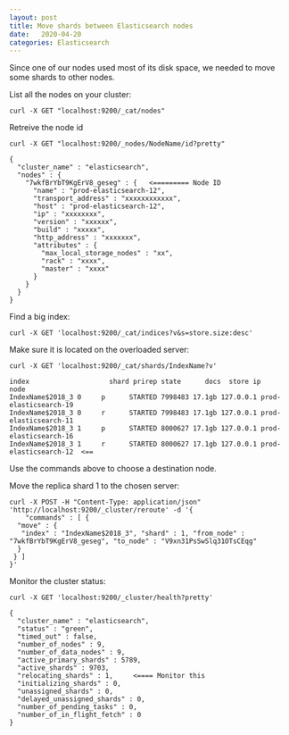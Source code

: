 ```yaml
---
layout: post
title: Move shards between Elasticsearch nodes
date:   2020-04-20
categories: Elasticsearch
---
```


Since one of our nodes used most of its disk space, we needed to move some shards to other nodes.

List all the nodes on your cluster:
```shell
curl -X GET "localhost:9200/_cat/nodes"
```

Retreive the node id
``` shell
curl -X GET "localhost:9200/_nodes/NodeName/id?pretty"

{
  "cluster_name" : "elasticsearch",
  "nodes" : {
    "7wkfBrYbT9KgErV8_geseg" : {   <========= Node ID
      "name" : "prod-elasticsearch-12",
      "transport_address" : "xxxxxxxxxxxx",
      "host" : "prod-elasticsearch-12",
      "ip" : "xxxxxxxx",
      "version" : "xxxxxx",
      "build" : "xxxxx",
      "http_address" : "xxxxxxx",
      "attributes" : {
        "max_local_storage_nodes" : "xx",
        "rack" : "xxxx", 
        "master" : "xxxx"
      } 
    }
  }
}
```

Find a big index:
```shell
curl -X GET 'localhost:9200/_cat/indices?v&s=store.size:desc'
```

Make sure it is located on the overloaded server:
```shell
curl -X GET 'localhost:9200/_cat/shards/IndexName?v'

index                    shard prirep state      docs  store ip        node                  
IndexName$2018_3 0     p      STARTED 7998483 17.1gb 127.0.0.1 prod-elasticsearch-19 
IndexName$2018_3 0     r      STARTED 7998483 17.1gb 127.0.0.1 prod-elasticsearch-11 
IndexName$2018_3 1     p      STARTED 8000627 17.1gb 127.0.0.1 prod-elasticsearch-16 
IndexName$2018_3 1     r      STARTED 8000627 17.1gb 127.0.0.1 prod-elasticsearch-12  <==

```

Use the commands above to choose a destination node.

Move the replica shard 1 to the chosen server:
```shell
curl -X POST -H "Content-Type: application/json" 'http://localhost:9200/_cluster/reroute' -d '{
    "commands" : [ {
  "move" : {
   "index" : "IndexName$2018_3", "shard" : 1, "from_node" : "7wkfBrYbT9KgErV8_geseg", "to_node" : "V9xn31PsSwSlq31OTsCEqg"
  }
 } ]
}'
```

Monitor the cluster status:
```shell
curl -X GET 'localhost:9200/_cluster/health?pretty'

{
  "cluster_name" : "elasticsearch",
  "status" : "green",
  "timed_out" : false,
  "number_of_nodes" : 9,
  "number_of_data_nodes" : 9,
  "active_primary_shards" : 5789,
  "active_shards" : 9703,
  "relocating_shards" : 1,     <==== Monitor this 
  "initializing_shards" : 0,
  "unassigned_shards" : 0,
  "delayed_unassigned_shards" : 0,
  "number_of_pending_tasks" : 0,
  "number_of_in_flight_fetch" : 0
}
```

